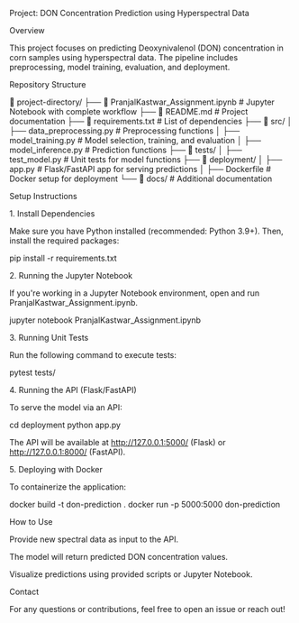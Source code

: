 Project: DON Concentration Prediction using Hyperspectral Data

Overview

This project focuses on predicting Deoxynivalenol (DON) concentration in
corn samples using hyperspectral data. The pipeline includes
preprocessing, model training, evaluation, and deployment.

Repository Structure

📂 project-directory/ ├── 📄 PranjalKastwar_Assignment.ipynb \# Jupyter
Notebook with complete workflow ├── 📄 README.md \# Project
documentation ├── 📄 requirements.txt \# List of dependencies ├── 📂
src/ │ ├── data_preprocessing.py \# Preprocessing functions │ ├──
model_training.py \# Model selection, training, and evaluation │ ├──
model_inference.py \# Prediction functions ├── 📂 tests/ │ ├──
test_model.py \# Unit tests for model functions ├── 📂 deployment/ │ ├──
app.py \# Flask/FastAPI app for serving predictions │ ├── Dockerfile \#
Docker setup for deployment └── 📂 docs/ \# Additional documentation

Setup Instructions

1\. Install Dependencies

Make sure you have Python installed (recommended: Python 3.9+). Then,
install the required packages:

pip install -r requirements.txt

2\. Running the Jupyter Notebook

If you\'re working in a Jupyter Notebook environment, open and run
PranjalKastwar_Assignment.ipynb.

jupyter notebook PranjalKastwar_Assignment.ipynb

3\. Running Unit Tests

Run the following command to execute tests:

pytest tests/

4\. Running the API (Flask/FastAPI)

To serve the model via an API:

cd deployment python app.py

The API will be available at http://127.0.0.1:5000/ (Flask) or
http://127.0.0.1:8000/ (FastAPI).

5\. Deploying with Docker

To containerize the application:

docker build -t don-prediction . docker run -p 5000:5000 don-prediction

How to Use

Provide new spectral data as input to the API.

The model will return predicted DON concentration values.

Visualize predictions using provided scripts or Jupyter Notebook.

Contact

For any questions or contributions, feel free to open an issue or reach
out!
